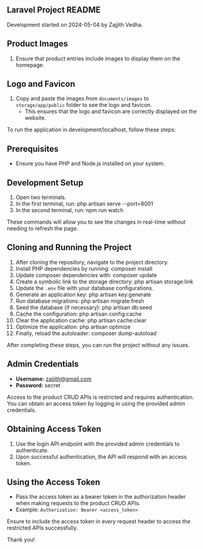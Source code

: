 ## Laravel Project README

Development started on 2024-05-04 by Zajjith Vedha.

## Product Images
1. Ensure that product entries include images to display them on the homepage.

## Logo and Favicon
1. Copy and paste the images from `documents/images` to `storage/app/public` folder to see the logo and favicon.
   - This ensures that the logo and favicon are correctly displayed on the website.


To run the application in development/localhost, follow these steps:
## Prerequisites
- Ensure you have PHP and Node.js installed on your system.

## Development Setup
1. Open two terminals.
2. In the first terminal, run:
    php artisan serve --port=8001
3. In the second terminal, run:
    npm run watch

These commands will allow you to see the changes in real-time without needing to refresh the page.

## Cloning and Running the Project
1. After cloning the repository, navigate to the project directory.
2. Install PHP dependencies by running:
    composer install
3. Update composer dependencies with:
    composer update
4. Create a symbolic link to the storage directory:
    php artisan storage:link
5. Update the `.env` file with your database configurations.
6. Generate an application key:
    php artisan key:generate
7. Run database migrations:
    php artisan migrate:fresh
8. Seed the database (if necessary):
    php artisan db:seed
9. Cache the configuration:
    php artisan config:cache
10. Clear the application cache:
    php artisan cache:clear
11. Optimize the application:
    php artisan optimize
12. Finally, reload the autoloader:
    composer dump-autoload

After completing these steps, you can run the project without any issues.


## Admin Credentials
- **Username:** zajjith@gmail.com
- **Password:** secret

Access to the product CRUD APIs is restricted and requires authentication. You can obtain an access token by logging in using the provided admin credentials.

## Obtaining Access Token
1. Use the login API endpoint with the provided admin credentials to authenticate.
2. Upon successful authentication, the API will respond with an access token.

## Using the Access Token
- Pass the access token as a bearer token in the authorization header when making requests to the product CRUD APIs.
- Example: `Authorization: Bearer <access_token>`

Ensure to include the access token in every request header to access the restricted APIs successfully.

Thank you!